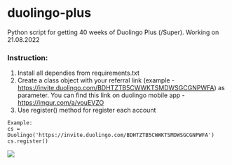 # duolingo-plus
Python script for getting 40 weeks of Duolingo Plus (/Super). Working on 21.08.2022
### Instruction:
1. Install all dependies from requirements.txt
2. Create a class object with your referral link (example - https://invite.duolingo.com/BDHTZTB5CWWKTSMDWSGCGNPWFA) as parameter. You can find this link on duolingo mobile app - https://imgur.com/a/vouEVZO
3. Use register() method for register each account
```
Example:
cs = Duolingo('https://invite.duolingo.com/BDHTZTB5CWWKTSMDWSGCGNPWFA')
cs.register()
```

![](https://i.imgur.com/Qh1Qx2e.png)
